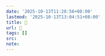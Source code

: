 ```yaml
---
date: '2025-10-13T11:28:56+08:00'
lastmod: '2025-10-13T13:04:51+08:00'
title: 󰟜
url: 󰟜
tags: []
src:
note:
---
```

